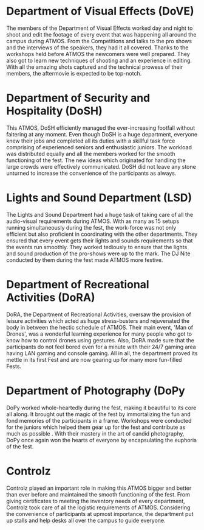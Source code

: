 <!-- TITLE: Departments -->


# Department of Visual Effects (DoVE)
The members of the Department of Visual Effects worked day and night to shoot and edit the footage of every event that was happening all around the campus during ATMOS. From the Competitions and talks to the pro shows and the interviews of the speakers, they had it all covered. Thanks to the workshops held before ATMOS the newcomers were well prepared. They also got to learn new techniques of shooting and an experience in editing. With all the amazing shots captured and the technical prowess of their members, the aftermovie is expected to be top-notch.

# Department of Security and Hospitality (DoSH)
This ATMOS, DoSH efficiently managed the ever-increasing footfall without faltering at any moment. Even though DoSH is a huge department, everyone knew their jobs and completed all its duties with a skillful task force comprising of experienced seniors and enthusiastic juniors. The workload was distributed equally and all the members worked for the smooth functioning of the fest. The new ideas which originated for handling the large crowds were effectively communicated. DoSH did not leave any stone unturned to increase the convenience of the participants as always. 

# Lights and Sound Department (LSD)
The Lights and Sound Department had a huge task of taking care of all the audio-visual requirements during ATMOS. With as many as 15 setups running simultaneously during the fest, the work-force was not only efficient but also proficient in coordinating with the other departments. They ensured that every event gets their lights and sounds requirements so that the events run smoothly. They worked tediously to ensure that the lights and sound production of the pro-shows were up to the mark. The DJ Nite conducted by them during the fest made ATMOS more festive.

# Department of Recreational Activities (DoRA) 
DoRA, the Department of Recreational Activities, oversaw the provision of leisure activities which acted as huge stress-busters and rejuvenated the body in between the hectic schedule of ATMOS. Their main event, 'Man of Drones', was a wonderful learning experience for many people who got to know how to control drones using gestures. Also, DoRA made sure that the participants do not feel bored even for a minute with their 24/7 gaming area having LAN gaming and console gaming. All in all, the department proved its mettle in its first Fest and are now gearing up for many more fun-filled Fests.

# Department of Photography (DoPy
DoPy worked whole-heartedly during the fest, making it beautiful to its core all along. It brought out the magic of the fest by immortalizing the fun and fond memories of the participants in a frame. Workshops were conducted for the juniors which helped them gear up for the fest and contribute as much as possible . With their mastery in the art of candid photography, DoPy once again won the hearts of everyone by encapsulating the euphoria of the fest.

# Controlz
Controlz played an important role in making this ATMOS bigger and better than ever before and maintained the smooth functioning of the fest. From giving certificates to meeting the inventory needs of every department, Controlz took care of all the logistic requirements of ATMOS. Considering the convenience of participants at upmost importance, the department put up stalls and help desks all over the campus to guide everyone. 